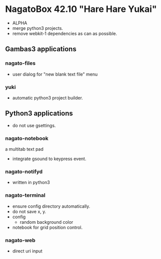 # NagatoBox 42.10 "Hare Hare Yukai"

+ ALPHA
+ merge python3 projects.
+ remove webkit-1 dependencies as can as possible.

## Gambas3 applications

### nagato-files

+ user dialog for "new blank text file" menu

### yuki

+ automatic python3 project builder.

## Python3 applications

+ do not use gsettings.

### nagato-notebook

a multitab text pad

+ integrate gsound to keypress event.

### nagato-notifyd

+ written in python3

### nagato-terminal

+ ensure config directory automatically.
+ do not save x, y.
+ config
	+ random background color
+ notebook for grid position control.

### nagato-web

+ direct uri input

